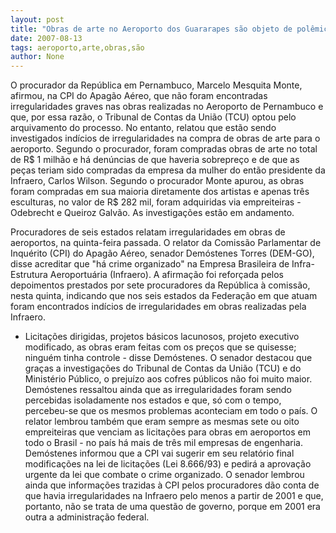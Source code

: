 ```yaml
---
layout: post
title: "Obras de arte no Aeroporto dos Guararapes são objeto de polêmica"
date: 2007-08-13
tags: aeroporto,arte,obras,são
author: None
---
```



O procurador da Rep&uacute;blica em Pernambuco, Marcelo Mesquita Monte, afirmou, na CPI do Apag&atilde;o A&eacute;reo, que n&atilde;o foram encontradas irregularidades graves nas obras realizadas no Aeroporto de Pernambuco e que, por essa raz&atilde;o, o Tribunal de Contas da Uni&atilde;o (TCU) optou pelo arquivamento do processo. 
No entanto, relatou que est&atilde;o sendo investigados ind&iacute;cios de irregularidades na compra de obras de arte para o aeroporto. Segundo o procurador, foram compradas obras de arte no total de R$ 1 milh&atilde;o e h&aacute; den&uacute;ncias de que haveria sobrepre&ccedil;o e de que as pe&ccedil;as teriam sido compradas da empresa da mulher do ent&atilde;o presidente da Infraero, Carlos Wilson. Segundo o procurador Monte apurou, as obras foram compradas em sua maioria diretamente dos artistas e apenas tr&ecirc;s esculturas, no valor de R$ 282 mil, foram adquiridas via empreiteiras - Odebrecht e Queiroz Galv&atilde;o. As investiga&ccedil;&otilde;es est&atilde;o em andamento.

Procuradores de seis estados relatam irregularidades em obras de aeroportos, na quinta-feira passada.
O relator da Comiss&atilde;o Parlamentar de Inqu&eacute;rito (CPI) do Apag&atilde;o A&eacute;reo, senador Dem&oacute;stenes Torres (DEM-GO), disse acreditar que &quot;h&aacute; crime organizado&quot; na Empresa Brasileira de Infra-Estrutura Aeroportu&aacute;ria (Infraero). A afirma&ccedil;&atilde;o foi refor&ccedil;ada pelos depoimentos prestados por sete procuradores da Rep&uacute;blica &agrave; comiss&atilde;o, nesta quinta, indicando que nos seis estados da Federa&ccedil;&atilde;o em que atuam foram encontrados ind&iacute;cios de irregularidades em obras realizadas pela Infraero.

- Licita&ccedil;&otilde;es dirigidas, projetos b&aacute;sicos lacunosos, projeto executivo modificado, as obras eram feitas com os pre&ccedil;os que se quisesse; ningu&eacute;m tinha controle - disse Dem&oacute;stenes.
O senador destacou que gra&ccedil;as a investiga&ccedil;&otilde;es do Tribunal de Contas da Uni&atilde;o (TCU) e do Minist&eacute;rio P&uacute;blico, o preju&iacute;zo aos cofres p&uacute;blicos n&atilde;o foi muito maior. Dem&oacute;stenes ressaltou ainda que as irregularidades foram sendo percebidas isoladamente nos estados e que, s&oacute; com o tempo, percebeu-se que os mesmos problemas aconteciam em todo o pa&iacute;s. O relator lembrou tamb&eacute;m que eram sempre as mesmas sete ou oito empreiteiras que venciam as licita&ccedil;&otilde;es para obras em aeroportos em todo o Brasil - no pa&iacute;s h&aacute; mais de tr&ecirc;s mil empresas de engenharia.
Dem&oacute;stenes informou que a CPI vai sugerir em seu relat&oacute;rio final modifica&ccedil;&otilde;es na lei de licita&ccedil;&otilde;es (Lei 8.666/93) e pedir&aacute; a aprova&ccedil;&atilde;o urgente da lei que combate o crime organizado. O senador lembrou ainda que informa&ccedil;&otilde;es trazidas &agrave; CPI pelos procuradores d&atilde;o conta de que havia irregularidades na Infraero pelo menos a partir de 2001 e que, portanto, n&atilde;o se trata de uma quest&atilde;o de governo, porque em 2001 era outra a administra&ccedil;&atilde;o federal.  